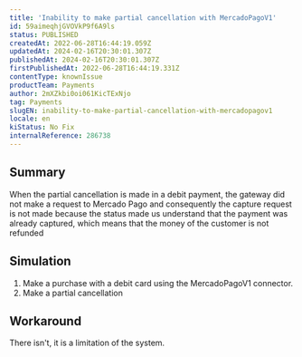```yaml
---
title: 'Inability to make partial cancellation with MercadoPagoV1'
id: 59aimeqhjGVOVkP9f6A9ls
status: PUBLISHED
createdAt: 2022-06-28T16:44:19.059Z
updatedAt: 2024-02-16T20:30:01.307Z
publishedAt: 2024-02-16T20:30:01.307Z
firstPublishedAt: 2022-06-28T16:44:19.331Z
contentType: knownIssue
productTeam: Payments
author: 2mXZkbi0oi061KicTExNjo
tag: Payments
slugEN: inability-to-make-partial-cancellation-with-mercadopagov1
locale: en
kiStatus: No Fix
internalReference: 286738
---
```


## Summary


When the partial cancellation is made in a debit payment, the gateway did not make a request to Mercado Pago and consequently the capture request is not made because the status made us understand that the payment was already captured, which means that the money of the customer is not refunded



## Simulation



1. Make a purchase with a debit card using the MercadoPagoV1 connector.
2. Make a partial cancellation



## Workaround


There isn't, it is a limitation of the system.

